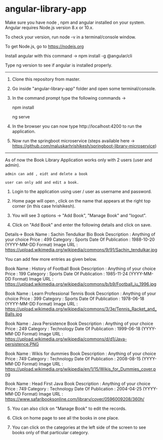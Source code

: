 # angular-library-app

Make sure you have node , npm and angular installed on your system.
Angular requires Node.js version 8.x or 10.x.

To check your version, run node -v in a terminal/console window.

To get Node.js, go to https://nodejs.org

Install angular with this command -> npm install -g @angular/cli

Type ng version to see if angular is installed properly.

-------------------------------------------------------------------------------------------------

1) Clone this repository from master.

2) Go inside "angular-library-app" folder and open some terminal/console.

3) In the command prompt type the following commands ->

      npm install

      ng serve

4) In the browser you can now type http://localhost:4200 to run the application.

5) Now run the springboot microservice (steps available here -> https://github.com/maluskarhrishikesh/springboot-library-microservice)

--------------------------------------------------------------------------------------------------

As of now the Book Library Application works only with 2 users (user and admin).

    admin can add , eidt and delete a book

    user can only add and edit a book.

1) Login to the application using user / user as username and password.

2) Home page will open , click on the name that appears at the right top corner (in this case hrishikesh).

3) You will see 3 options -> "Add Book", "Manage Book" and "logout".

4) Click on "Add Book" and enter the following details and click on save.

Details->
  Book Name : Sachin Tendulkar Bio
  Book Description : Anything of your choice
  Price : 499
  Category : Sports
  Date Of Publication : 1988-10-20 (YYYY-MM-DD Format)
  Image URL : https://upload.wikimedia.org/wikipedia/commons/9/91/Sachin_tendulkar.jpg

You can add few more entries as given below.

  Book Name : History of Football
  Book Description : Anything of your choice
  Price : 199
  Category : Sports
  Date Of Publication : 1985-11-24 (YYYY-MM-DD Format)
  Image URL : https://upload.wikimedia.org/wikipedia/commons/b/b9/Football_iu_1996.jpg


  Book Name : Learn Professional Tennis
  Book Description : Anything of your choice
  Price : 399
  Category : Sports
  Date Of Publication : 1978-06-18 (YYYY-MM-DD Format)
  Image URL : https://upload.wikimedia.org/wikipedia/commons/3/3e/Tennis_Racket_and_Balls.jpg


  Book Name : Java Persistence
  Book Description : Anything of your choice
  Price : 249
  Category : Technology
  Date Of Publication : 1999-06-18 (YYYY-MM-DD Format)
  Image URL : https://upload.wikimedia.org/wikipedia/commons/d/d1/Java-persistence.PNG
  
  
  Book Name : Wikis for dummies
  Book Description : Anything of your choice
  Price : 749
  Category : Technology
  Date Of Publication : 2008-08-15 (YYYY-MM-DD Format)
  Image URL : https://upload.wikimedia.org/wikipedia/en/1/15/Wikis_for_Dummies_cover.png


  Book Name : Head First Java
  Book Description : Anything of your choice
  Price : 749
  Category : Technology
  Date Of Publication : 2004-04-25 (YYYY-MM-DD Format)
  Image URL : https://www.safaribooksonline.com/library/cover/0596009208/360h/


 5) You can also click on "Manage Book" to edit the records.
 
 6) Click on home page to see all the books in one place.
 
 7) You can click on the categories at the left side of the screen to see books only of that particular category. 








